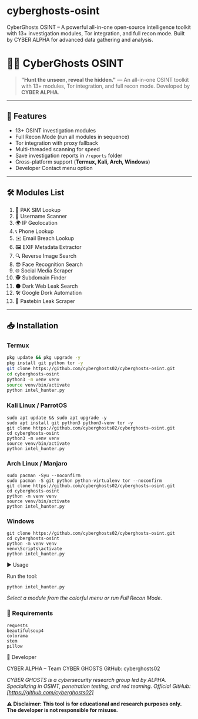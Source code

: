 # cyberghosts-osint
CyberGhosts OSINT – A powerful all-in-one open-source intelligence toolkit with 13+ investigation modules, Tor integration, and full recon mode. Built by CYBER ALPHA for advanced data gathering and analysis.

# 🕵️‍♂️ CyberGhosts OSINT
> **"Hunt the unseen, reveal the hidden."** — An all-in-one OSINT toolkit with 13+ modules, Tor integration, and full recon mode. Developed by **CYBER ALPHA**.

---

## 📌 Features
- 13+ OSINT investigation modules  
- Full Recon Mode (run all modules in sequence)  
- Tor integration with proxy fallback  
- Multi-threaded scanning for speed  
- Save investigation reports in `/reports` folder  
- Cross-platform support (**Termux, Kali, Arch, Windows**)  
- Developer Contact menu option  

---

## 🛠 Modules List
1. 📱 PAK SIM Lookup  
2. 👤 Username Scanner  
3. 🌍 IP Geolocation  
4. 📞 Phone Lookup  
5. ✉️ Email Breach Lookup  
6. 🖼 EXIF Metadata Extractor  
7. 🔍 Reverse Image Search  
8. 😎 Face Recognition Search  
9. 🌐 Social Media Scraper  
10. 🕵 Subdomain Finder  
11. 🌑 Dark Web Leak Search  
12. 🛠 Google Dork Automation  
13. 📄 Pastebin Leak Scraper  

---

## 📥 Installation

### **Termux**
```bash
pkg update && pkg upgrade -y
pkg install git python tor -y
git clone https://github.com/cyberghosts02/cyberghosts-osint.git
cd cyberghosts-osint
python3 -m venv venv
source venv/bin/activate
python intel_hunter.py
```
### Kali Linux / ParrotOS
```
sudo apt update && sudo apt upgrade -y
sudo apt install git python3 python3-venv tor -y
git clone https://github.com/cyberghosts02/cyberghosts-osint.git
cd cyberghosts-osint
python3 -m venv venv
source venv/bin/activate
python intel_hunter.py
```


### Arch Linux / Manjaro
```
sudo pacman -Syu --noconfirm
sudo pacman -S git python python-virtualenv tor --noconfirm
git clone https://github.com/cyberghosts02/cyberghosts-osint.git
cd cyberghosts-osint
python -m venv venv
source venv/bin/activate
python intel_hunter.py
```


### Windows
```
git clone https://github.com/cyberghosts02/cyberghosts-osint.git
cd cyberghosts-osint
python -m venv venv
venv\Scripts\activate
python intel_hunter.py
```


▶ Usage

Run the tool:
```
python intel_hunter.py
```

*Select a module from the colorful menu or run Full Recon Mode.*


### 📂 Requirements

```
requests
beautifulsoup4
colorama
stem
pillow
```

👤 Developer

CYBER ALPHA – Team CYBER GHOSTS
GitHub: cyberghosts02

*CYBER GHOSTS is a cybersecurity research group led by ALPHA.*
*Specializing in OSINT, penetration testing, and red teaming.*
*Official GitHub: [https://github.com/cyberghosts02]*

**⚠ Disclaimer: This tool is for educational and research purposes only. The developer is not responsible for misuse.**
